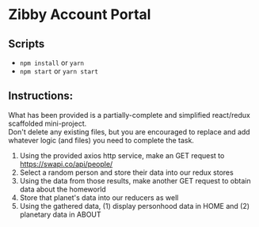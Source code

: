 # Zibby Account Portal

## Scripts
- `npm install` or `yarn`
- `npm start` or `yarn start`


## Instructions:
What has been provided is a partially-complete and simplified react/redux scaffolded mini-project. <br>
Don't delete any existing files, but you are encouraged to replace and add whatever logic (and files) you need to complete the task. <br>

1. Using the provided axios http service, make an GET request to https://swapi.co/api/people/
2. Select a random person and store their data into our redux stores
4. Using the data from those results, make another GET request to obtain data about the homeworld
5. Store that planet's data into our reducers as well
6. Using the gathered data, (1) display personhood data in HOME and (2) planetary data in ABOUT